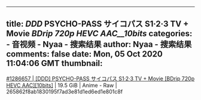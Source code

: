 
---
title: _DDD_ PSYCHO-PASS サイコパス S1·2·3 TV + Movie _BDrip 720p HEVC AAC__10bits_
categories: 
    - 音视频
    - Nyaa - 搜索结果
author: Nyaa - 搜索结果
comments: false
date: Mon, 05 Oct 2020 11:04:06 GMT
thumbnail: 
---

<div>   
<a href="https://nyaa.si/view/1286657">#1286657 | [DDD] PSYCHO-PASS サイコパス S1·2·3 TV + Movie [BDrip 720p HEVC AAC][10bits]</a> | 19.5 GiB | Anime - Raw | 265862f8ab1830195f7ad3e81d1ed6ed1e801c8f  
</div>
            
